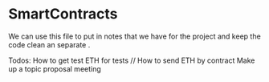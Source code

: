 # SmartContracts
We can use this file to put in notes that we have for the project and keep the code clean an separate .

Todos: 
How to get test ETH for tests //
How to send ETH by contract 
Make up a topic proposal meeting 
